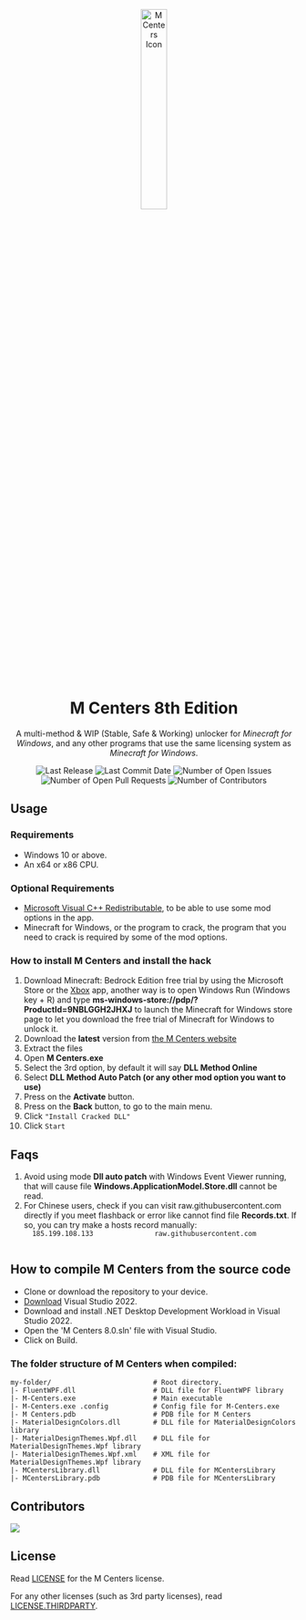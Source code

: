 <p align='center'>
  <img src='https://github.com/OpenM-Project/M-Centers-8.0/blob/master/MCenters/images/mcenter_5_icon.png?raw=true' alt='M Centers Icon' width="30%">
</p>
<h1 align='center'>M Centers 8th Edition</h1>
<p align='center'>A multi-method &amp; WIP (Stable, Safe & Working) unlocker for <em>Minecraft for Windows</em>, and any other programs that use the same licensing system as <em>Minecraft for Windows</em>.
</p>
<p align='center'>
<picture>
  <img alt="Last Release" src="https://img.shields.io/github/v/release/OpenM-Project/M-Centers-8.0?include_prereleases">
</picture>
<picture>
  <img alt="Last Commit Date" src="https://img.shields.io/github/last-commit/OpenM-Project/M-Centers-8.0">
</picture>
<picture>
  <img alt="Number of Open Issues" src="https://img.shields.io/github/issues-raw/OpenM-Project/M-Centers-8.0">
</picture>
<picture>
  <img alt="Number of Open Pull Requests" src="https://img.shields.io/github/issues-pr/OpenM-Project/M-Centers-8.0">
</picture>
<picture>
  <img alt="Number of Contributors" src="https://img.shields.io/github/contributors/OpenM-Project/M-Centers-8.0">
</picture>
</p>

## Usage

### Requirements

  - Windows 10 or above.
  - An x64 or x86 CPU.

### Optional Requirements
  - [Microsoft Visual C++ Redistributable](https://aka.ms/vs/17/release/vc_redist.x64.exe), to be able to use some mod options in the app.
  - Minecraft for Windows, or the program to crack, the program that you need to crack is required by some of the mod options.

<h3>How to install M Centers and install the hack</h3>
<ol>
    <li>Download Minecraft: Bedrock Edition free trial by using the Microsoft Store or the <a href="https://www.xbox.com/games/store/minecraft-for-windows/9NBLGGH2JHXJ">Xbox</a> app, another way is to open Windows Run (Windows key + R) and type <strong>ms-windows-store://pdp/?ProductId=9NBLGGH2JHXJ</strong> to launch the Minecraft for Windows store page to let you download the free trial of Minecraft for Windows to unlock it.</li>
    <li>Download the <strong>latest</strong> version from <a href="https://mcenters.net/Downloads/M-Centers-8th-Edition/">the M Centers website</a></li>
    <li>Extract the files</li>
    <li>Open <strong>M Centers.exe</strong></li>
    <li>Select the 3rd option, by default it will say <strong>DLL Method Online</strong></li>
    <li>Select <strong>DLL Method Auto Patch (or any other mod option you want to use)</strong></li>
    <li>Press on the <strong>Activate</strong> button.</li>
    <li>Press on the <strong>Back</strong> button, to go to the main menu.</li>
    <li>Click <code>"Install Cracked DLL"</code></li>
    <li>Click <code>Start</code></li>
  </ol>
  
## Faqs
<ol>
  <li>
  Avoid using mode <strong>Dll auto patch</strong> with Windows Event Viewer running, that will cause file <strong>Windows.ApplicationModel.Store.dll</strong> cannot be read.
  </li>
  <li>  For Chinese users, check if you can visit raw.githubusercontent.com directly if you meet flashback or error like cannot find file <strong>Records.txt</strong>. If so, you can try make a hosts record manually:
  <code>
  185.199.108.133               raw.githubusercontent.com
  </code>
</li>

</ol>

## How to compile M Centers from the source code
- Clone or download the repository to your device.
- [Download](https://visualstudio.microsoft.com/) Visual Studio 2022.
- Download and install .NET Desktop Development Workload in Visual Studio 2022.
- Open the 'M Centers 8.0.sln' file with Visual Studio.
- Click on Build.

### The folder structure of M Centers when compiled:
```
my-folder/                         # Root directory.
|- FluentWPF.dll                   # DLL file for FluentWPF library
|- M-Centers.exe                   # Main executable
|- M-Centers.exe .config           # Config file for M-Centers.exe
|- M Centers.pdb                   # PDB file for M Centers
|- MaterialDesignColors.dll        # DLL file for MaterialDesignColors library
|- MaterialDesignThemes.Wpf.dll    # DLL file for MaterialDesignThemes.Wpf library
|- MaterialDesignThemes.Wpf.xml    # XML file for MaterialDesignThemes.Wpf library
|- MCentersLibrary.dll             # DLL file for MCentersLibrary
|- MCentersLibrary.pdb             # PDB file for MCentersLibrary
```

## Contributors

<a href="https://github.com/OpenM-Project/M-Centers-8.0/graphs/contributors">
  <img src="https://contrib.rocks/image?i=1&repo=OpenM-Project/M-Centers-8.0"/>
</a>

## License

Read [LICENSE](LICENSE.MD) for the M Centers license.

For any other licenses (such as 3rd party licenses), read [LICENSE.THIRDPARTY](LICENSE.THIRDPARTY).
